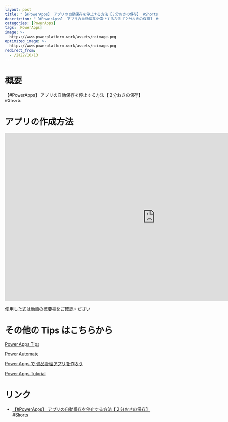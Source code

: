 ```yaml
---
layout: post
title: "【#PowerApps】 アプリの自動保存を停止する方法【２分おきの保存】 #Shorts"
description: "【#PowerApps】 アプリの自動保存を停止する方法【２分おきの保存】 #Shortsを動画で分かりやすく解説"
categories: [PowerApps]
tags: [PowerApps]
image: >-
  https://www.powerplatform.work/assets/noimage.png
optimized_image: >-
  https://www.powerplatform.work/assets/noimage.png
redirect_from:
  - /2022/10/13
---
```



#  概要

【#PowerApps】 アプリの自動保存を停止する方法【２分おきの保存】 #Shorts


# アプリの作成方法

<iframe width="983" height="553" src="https://www.youtube.com/embed/Nwgbf7-dYgY" title="YouTube video player" frameborder="0" allow="accelerometer; autoplay; clipboard-write; encrypted-media; gyroscope; picture-in-picture" allowfullscreen></iframe>


使用した式は動画の概要欄をご確認ください


# その他の Tips はこちらから

[Power Apps Tips](https://www.youtube.com/watch?v=VrAQf3JQ7yM&list=PLVhFi1fb3DqakSLVMn22DDcySXh9jtzi- )


[Power Automate](https://www.youtube.com/watch?v=-YnJYT0ASEM&list=PLVhFi1fb3Dqbzic6GieqnLFgD3aTj-eHA)


[Power Apps で 備品管理アプリを作ろう](https://www.youtube.com/playlist?list=PLVhFi1fb3DqZM3HKb8Hea6XEL96990Fyn)


[Power Apps Tutorial](https://www.youtube.com/playlist?list=PLVhFi1fb3DqalxpL974VvAJvV4iWoSbe_)


# リンク


- [【#PowerApps】 アプリの自動保存を停止する方法【２分おきの保存】 #Shorts](https://www.youtube.com/watch?v=Nwgbf7-dYgY)

